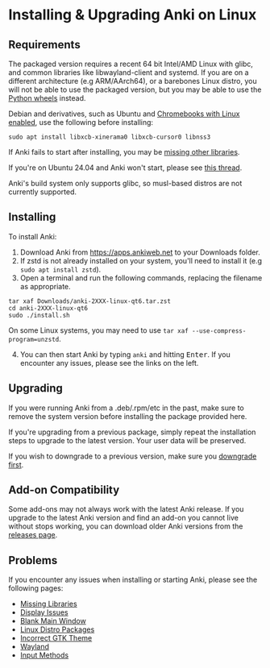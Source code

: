 # Installing & Upgrading Anki on Linux

<!-- toc -->

## Requirements

The packaged version requires a recent 64 bit Intel/AMD Linux with glibc, and common
libraries like libwayland-client and systemd. If you are on a different
architecture (e.g ARM/AArch64), or a barebones Linux distro, you will not be able to use the
packaged version, but you may be able to use the [Python wheels](https://betas.ankiweb.net/#via-pypipip)
instead.

Debian and derivatives, such as Ubuntu and [Chromebooks with Linux enabled](https://support.google.com/chromebook/answer/9145439?), use the following before
installing:

```shell
sudo apt install libxcb-xinerama0 libxcb-cursor0 libnss3
```

If Anki fails to start after installing, you may be [missing other libraries](./missing-libraries.md).

If you're on Ubuntu 24.04 and Anki won't start, please see [this thread](https://forums.ankiweb.net/t/issues-running-on-ubuntu-24-04/40974).

Anki's build system only supports glibc, so musl-based distros are not currently supported.

## Installing

To install Anki:

1. Download Anki from <https://apps.ankiweb.net> to your Downloads folder.
2. If zstd is not already installed on your system, you'll need to install it (e.g `sudo apt install zstd`).
3. Open a terminal and run the following commands, replacing the filename as appropriate.

```shell
tar xaf Downloads/anki-2XXX-linux-qt6.tar.zst
cd anki-2XXX-linux-qt6
sudo ./install.sh
```

On some Linux systems, you may need to use `tar xaf --use-compress-program=unzstd`.

4. You can then start Anki by typing `anki` and hitting <kbd>Enter</kbd>. If you encounter
   any issues, please see the links on the left.

## Upgrading

If you were running Anki from a .deb/.rpm/etc in the past, make
sure to remove the system version before installing the package
provided here.

If you're upgrading from a previous package, simply repeat the
installation steps to upgrade to the latest version. Your user data
will be preserved.

If you wish to downgrade to a previous version, make sure you
[downgrade first](http://changes.ankiweb.net).

## Add-on Compatibility

Some add-ons may not always work with the latest Anki release. If you upgrade to
the latest Anki version and find an add-on you cannot live without stops working,
you can download older Anki versions from the [releases page](https://github.com/ankitects/anki/releases).

## Problems

If you encounter any issues when installing or starting Anki, please see the
following pages:

- [Missing Libraries](missing-libraries.md)
- [Display Issues](display-issues.md)
- [Blank Main Window](blank-window.md)
- [Linux Distro Packages](distro-packages.md)
- [Incorrect GTK Theme](gtk-theme.md)
- [Wayland](wayland.md)
- [Input Methods](input-methods.md)
